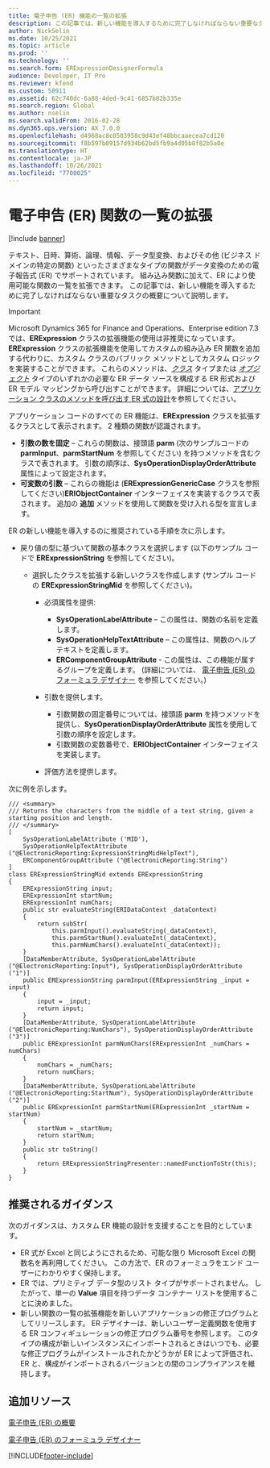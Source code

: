 ```yaml
---
title: 電子申告 (ER) 機能の一覧の拡張
description: この記事では、新しい機能を導入するために完了しなければならない重要なタスクの概要について説明します。
author: NickSelin
ms.date: 10/25/2021
ms.topic: article
ms.prod: ''
ms.technology: ''
ms.search.form: ERExpressionDesignerFormula
audience: Developer, IT Pro
ms.reviewer: kfend
ms.custom: 58911
ms.assetid: 62c740dc-6a88-4ded-9c41-6857b82b335e
ms.search.region: Global
ms.author: nselin
ms.search.validFrom: 2016-02-28
ms.dyn365.ops.version: AX 7.0.0
ms.openlocfilehash: d4968ac8c0503958c9d43ef48bbcaaecea7cd120
ms.sourcegitcommit: f8b597b09157d934b62bd5fb9a4d05b8f82b5a0e
ms.translationtype: HT
ms.contentlocale: ja-JP
ms.lasthandoff: 10/26/2021
ms.locfileid: "7700025"
---
```

# <a name="extend-the-list-of-electronic-reporting-er-functions"></a>電子申告 (ER) 関数の一覧の拡張

[!include [banner](../includes/banner.md)]

テキスト、日時、算術、論理、情報、データ型変換、およびその他 (ビジネス ドメインの特定の関数) といったさまざまなタイプの関数がデータ変換のための電子報告式 (ER) でサポートされています。 組み込み関数に加えて、ER により使用可能な関数の一覧を拡張できます。 この記事では、新しい機能を導入するために完了しなければならない重要なタスクの概要について説明します。

> [!IMPORTANT]
> Microsoft Dynamics 365 for Finance and Operations、Enterprise edition 7.3 では、**ERExpression** クラスの拡張機能の使用は非推奨になっています。 **ERExpression** クラスの拡張機能を使用してカスタムの組み込み ER 関数を追加する代わりに、カスタム クラスのパブリック メソッドとしてカスタム ロジックを実装することができます。 これらのメソッドは、[*クラス*](er-formula-supported-data-types-composite.md#class) タイプまたは [*オブジェクト*](er-formula-supported-data-types-composite.md#object) タイプのいずれかの必要な ER データ ソースを構成する ER 形式および ER モデル マッピングから呼び出すことができます。 詳細については、[アプリケーション クラスのメソッドを呼び出す ER 式の設計](tasks/design-expressions-app-class-er.md)を参照してください。

アプリケーション コードのすべての ER 機能は、**ERExpression** クラスを拡張するクラスとして表示されます。 2 種類の関数が認識されます。

- **引数の数を固定** – これらの関数は、接頭語 **parm** (次のサンプルコードの **parmInput**、**parmStartNum** を参照してください) を持つメソッドを含むクラスで表されます。 引数の順序は、**SysOperationDisplayOrderAttribute** 属性によって設定されます。
- **可変数の引数** – これらの機能は (**ERExpressionGenericCase** クラスを参照してください)**ERIObjectContainer** インターフェイスを実装するクラスで表されます。 追加の **追加** メソッドを使用して関数を受け入れる型を宣言します。

ER の新しい機能を導入するのに推奨されている手順を次に示します。

- 戻り値の型に基づいて関数の基本クラスを選択します (以下のサンプル コードで **ERExpressionString** を参照してください)。

    - 選択したクラスを拡張する新しいクラスを作成します (サンプル コードの **ERExpressionStringMid** を参照してください)。

        - 必須属性を提供:

            - **SysOperationLabelAttribute** – この属性は、関数の名前を定義します。
            - **SysOperationHelpTextAttribute** – この属性は、関数のヘルプ テキストを定義します。
            - **ERComponentGroupAttribute** - この属性は、この機能が属するグループを定義します。 (詳細については、 [電子申告 (ER) のフォーミュラ デザイナー](general-electronic-reporting-formula-designer.md) を参照してください。)

        - 引数を提供します。

            - 引数関数の固定番号については、接頭語 **parm** を持つメソッドを提供し、**SysOperationDisplayOrderAttribute** 属性を使用して引数の順序を設定します。
            - 引数関数の変数番号で、**ERIObjectContainer** インターフェイスを実装します。

        - 評価方法を提供します。

次に例を示します。

```xpp
/// <summary>
/// Returns the characters from the middle of a text string, given a starting position and length.
/// </summary>
[
    SysOperationLabelAttribute ('MID'),
    SysOperationHelpTextAttribute ("@ElectronicReporting:ExpressionStringMidHelpText"),
    ERComponentGroupAttribute ("@ElectronicReporting:String")
]
class ERExpressionStringMid extends ERExpressionString
{
    ERExpressionString input;
    ERExpressionInt startNum;
    ERExpressionInt numChars;
    public str evaluateString(ERIDataContext _dataContext)
    {
        return subStr(
            this.parmInput().evaluateString(_dataContext),
            this.parmStartNum().evaluateInt(_dataContext),
            this.parmNumChars().evaluateInt(_dataContext));
    }
    [DataMemberAttribute, SysOperationLabelAttribute ("@ElectronicReporting:Input"), SysOperationDisplayOrderAttribute ("1")]
    public ERExpressionString parmInput(ERExpressionString _input = input)
    {
        input = _input;
        return input;
    }
    [DataMemberAttribute, SysOperationLabelAttribute ("@ElectronicReporting:NumChars"), SysOperationDisplayOrderAttribute ("3")]
    public ERExpressionInt parmNumChars(ERExpressionInt _numChars = numChars)
    {
        numChars = _numChars;
        return numChars;
    }
    [DataMemberAttribute, SysOperationLabelAttribute ("@ElectronicReporting:StartNum"), SysOperationDisplayOrderAttribute ("2")]
    public ERExpressionInt parmStartNum(ERExpressionInt _startNum = startNum)
    {
        startNum = _startNum;
        return startNum;
    }
    public str toString()
    {
        return ERExpressionStringPresenter::namedFunctionToStr(this);
    }
}
```

## <a name="suggested-guidance"></a>推奨されるガイダンス
次のガイダンスは、カスタム ER 機能の設計を支援することを目的としています。

- ER 式が Excel と同じようにされるため、可能な限り Microsoft Excel の関数名を再利用してください。 この方法で、ER のフォーミュラをエンド ユーザーにわかりやすく保持します。
- ER では、プリミティブ データ型のリスト タイプがサポートされません。 したがって、単一の **Value** 項目を持つデータ コンテナー リストを使用することに決めました。
- 新しい関数の一覧の拡張機能を新しいアプリケーションの修正プログラムとしてリリースします。 ER デザイナーは、新しいユーザー定義関数を使用する ER コンフィギュレーションの修正プログラム番号を参照します。 このタイプの構成が新しいインスタンスにインポートされるときはいつでも、必要な修正プログラムがインストールされたかどうかが ER によって評価され、ER と、構成がインポートされるバージョンとの間のコンプライアンスを維持します。

## <a name="additional-resources"></a>追加リソース

[電子申告 (ER) の概要](general-electronic-reporting.md)

[電子申告 (ER) のフォーミュラ デザイナー](general-electronic-reporting-formula-designer.md)

[!INCLUDE[footer-include](../../../includes/footer-banner.md)]
